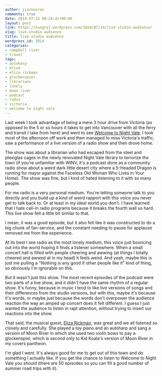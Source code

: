 ```yaml
---
author: jjackunrau
comments: true
date: 2014-07-15 00:24:41+00:00
layout: post
link: https://hungryj.wordpress.com/2014/07/14/live-studio-audience/
slug: live-studio-audience
title: live studio audience
wordpress_id: 3014
categories:
- campbell river
- travel
tags:
- autoharp
- drive
- eliza rickman
- glockenspiel
- librarians
- lonely
- moon river
- podcast
- radio
- victoria
- welcome to night vale
---
```


Last week I took advantage of being a mere 3 hour drive from Victoria (as opposed to the 5 or so hours it takes to get into Vancouver with all the ferry and transit I take from here) and went to see [Welcome to Night Vale](http://commonplacebooks.com/welcome-to-night-vale). I took most of the afternoon off work and then managed to miss Victoria's traffic, saw a performance of a live version of a radio show and then drove home.

The show was about a librarian who had escaped from the steel and plexiglas cages in the newly renovated Night Vale library to terrorize the town (if you're unfamiliar with WtNV, it's a podcast done as a community radio show about a weird dark little desert city where a 5-Headed Dragon is running for mayor against the Faceless Old Woman Who Lives in Your Home). The show was fine, but I kind of hated listening to it with so many people.

For me radio is a very personal medium. You're letting someone talk to you directly and you build up a kind of weird rapport with this voice you never get to talk back to. Or at least in my ideal world you don't. I have learned that I hate call-in radio programs because it breaks the fourth wall so hard. This live show felt a little bit similar to that.

I mean, it was a good episode, but it also felt like it was constructed to do a big chunk of fan-service, and the constant needing to pause for applause removed me from the experience. 

At its best I see radio as the most lonely medium, this voice just bouncing out into the world hoping it finds a listener somewhere. When a small concert hall is filled with people cheering and awwing (at things I totally cheered and awwed at in my head) it feels weird. And yeah, maybe this is just me pulling a "Nothing is any good if other people like it" kind of thing, so obviously I'm ignorable on this.

But it wasn't just this show. The most recent episodes of the podcast were two parts of a live show, and it didn't have the same rhythm of a regular show. It's funny, because in music I tend to like live versions of songs and their differences from the studio versions, but with this, maybe it's because it's words, or maybe just because the words don't overpower the audience reaction the way an amped up concert does it felt different. I guess I just wanted the audience to listen in rapt attention, without trying to insert our reactions into the show.

That said, the musical guest, [Eliza Rickman](http://elizarickman.bandcamp.com/), was great and we all listened so closely and carefully. She played a toy piano and an autoharp and sang a version of Moon River in which she used two violin bows to pay a glockenspiel, which is second only to Kid Koala's version of Moon River in my covers pantheon.

I'm glad I went. It's always good for me to get out of this town and do something I actually like. If you get the chance to listen to Welcome to Night Vale you should (there are 50 episodes so you can fill a good number of summer road trips with it).

